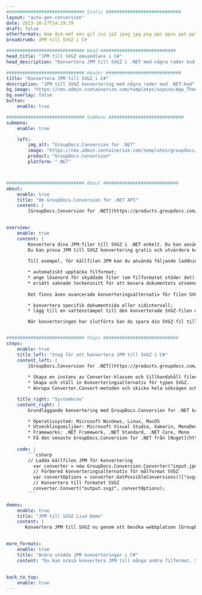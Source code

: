 ```yaml
---
############################# Static ############################
layout: "auto-gen-conversion"
date: 2023-10-27T14:19:39
draft: false
otherformats: bmp dcm emf emz gif ico jp2 jpeg jpg png pps ppsx ppt pptx psb psd svg svgz tga tif tiff webp wmf wmz
breadcrumb: JPM till SVGZ i C#

############################# Head ############################
head_title: "JPM till SVGZ omvandlare i C#"
head_description: "Konvertera JPM till SVGZ i .NET med några rader kod. Använd GroupDocs Document Conversion API för att konvertera över 160 filformat."

############################# Header ############################
title: "Konvertera JPM till SVGZ i C#"
description: "JPM till SVGZ konvertering med några rader med .NET-kod"
bg_image: "https://cms.admin.containerize.com/templates/aspose/App_Themes/V3/images/bg/header1.png"
bg_overlay: false
button:
    enable: true

############################# SubMenu ############################
submenu:
    enable: true

    left:
        img_alt: "GroupDocs.Conversion for .NET"
        image: "https://cms.admin.containerize.com/templates/groupdocs/images/product-logos/90x90-noborder/groupdocs-conversion-net.png"
        product: "GroupDocs.Conversion"
        platform: ".NET"



############################# About ############################
about:
    enable: true
    title: "Om GroupDocs.Conversion for .NET API"
    content: |
        [GroupDocs.Conversion for .NET](https://products.groupdocs.com/conversion/net/) kan användas för att konvertera Microsoft Word, Excel, PowerPoint, PDF, Visio och andra format. GroupDocs.Conversion är ett fristående API som är lämpligt för back-end och interna system där hög prestanda krävs. Det beror inte på någon programvara som Microsoft eller Open Office.
    

overview:
    enable: true
    content: |
        Konvertera dina JPM-filer till SVGZ i .NET enkelt. Du kan använda bara ett par C# kodrader i valfri plattform som du vill, som - Windows, Linux, macOS.
        Du kan prova JPM till SVGZ konvertering gratis och utvärdera konverteringsresultatens kvalitet. Tillsammans med enkla filkonverteringsscenarier kan du prova mer avancerade alternativ för att ladda källfilen JPM och för att spara resultatet SVGZ. 
        
        Till exempel, för källfilen JPM kan du använda följande laddningsalternativ:

        * automatiskt upptäcka filformat;
        * ange lösenord för skyddade filer (om filformatet stöder det);
        * ersätt saknade teckensnitt för att bevara dokumentets utseende.
        
        Det finns även avancerade konverteringsalternativ för filen SVGZ:

        * konvertera specifik dokumentsida eller sidintervall;
        * lägg till en vattenstämpel till den konverterade SVGZ-filen och många fler.

        När konverteringen har slutförts kan du spara din SVGZ-fil till den lokala filsökvägen eller någon tredje parts lagring som FTP, Amazon S3, Google Drive, Dropbox etc. Observera - för att konvertera JPM till {{ TO}} det finns inget behov av någon ytterligare programvara installerad - som MS Office, Open Office, Adobe Acrobat Reader etc.


############################# Steps ############################
steps:
    enable: true
    title_left: "Steg för att konvertera JPM till SVGZ i C#"
    content_left: |
        [GroupDocs.Conversion for .NET](https://products.groupdocs.com/conversion/net/) gör det enkelt för utvecklare att konvertera en JPM-fil till SVGZ med några rader kod.
        
        * Skapa en instans av Converter-klassen och tillhandahåll filen JPM med den fullständiga sökvägen
        * Skapa och ställ in Konverteringsalternativ för typen SVGZ.
        * Anropa Converter.Convert-metoden och skicka hela sökvägen och formatet (SVGZ) som en parameter

    title_right: "Systemkrav"
    content_right: |
        Grundläggande konvertering med GroupDocs.Conversion for .NET kan göras med bara några enkla steg. Våra API:er stöds på alla större plattformar och operativsystem. Innan du kör koden nedan, se till att du har följande förutsättningar installerade på ditt system.

        * Operativsystem: Microsoft Windows, Linux, MacOS
        * Utvecklingsmiljöer: Microsoft Visual Studio, Xamarin, MonoDevelop
        * Frameworks: .NET Framework, .NET Standard, .NET Core, Mono
        * Få den senaste GroupDocs.Conversion for .NET från [Nuget](https://www.nuget.org/packages/groupdocs.conversion)
         
    code: |
        ```csharp    
        // Ladda källfilen JPM för konvertering
          var converter = new GroupDocs.Conversion.Converter("input.jpm");
          // Förbered konverteringsalternativ för målformat SVGZ
          var convertOptions = converter.GetPossibleConversions()["svgz"].ConvertOptions;
          // Konvertera till formatet SVGZ
          converter.Convert("output.svgz", convertOptions);
        ```

demos:
    enable: true
    title: "JPM till SVGZ Live Demo"
    content: |
       Konvertera JPM till SVGZ nu genom att besöka webbplatsen [GroupDocs.Conversion App](https://products.groupdocs.app/conversion/family). Onlinedemo har följande fördelar
          

more_formats:
    enable: true
    title: "Andra stödda JPM konverteringar i C#"
    content: "Du kan också konvertera JPM till många andra filformat. Se listan nedan."
       
       
back_to_top:
    enable: true
---
```

